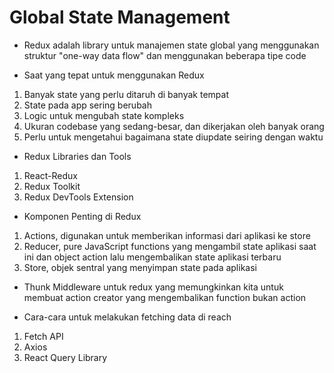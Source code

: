 # Global State Management

- Redux adalah library untuk manajemen state global yang menggunakan struktur "one-way data flow" dan menggunakan beberapa tipe code

- Saat yang tepat untuk menggunakan Redux
1. Banyak state yang perlu ditaruh di banyak tempat
2. State pada app sering berubah
3. Logic untuk mengubah state kompleks
4. Ukuran codebase yang sedang-besar, dan dikerjakan oleh banyak orang
5. Perlu untuk mengetahui bagaimana state diupdate seiring dengan waktu

- Redux Libraries dan Tools
1. React-Redux
2. Redux Toolkit
3. Redux DevTools Extension

- Komponen Penting di Redux
1. Actions, digunakan untuk memberikan informasi dari aplikasi ke store
2. Reducer, pure JavaScript functions yang mengambil state aplikasi saat ini dan object action lalu mengembalikan state aplikasi terbaru
3. Store, objek sentral yang menyimpan state pada aplikasi

-  Thunk Middleware untuk redux yang memungkinkan kita untuk membuat action creator yang mengembalikan function bukan action

- Cara-cara untuk melakukan fetching data di reach
1. Fetch API
2. Axios
3. React Query Library





